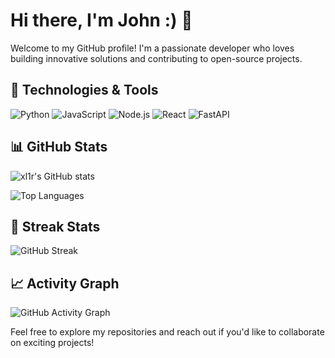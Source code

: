 # Hi there, I'm John :) 👋

Welcome to my GitHub profile! I'm a passionate developer who loves building innovative solutions and contributing to open-source projects.

## 🔧 Technologies & Tools

![Python](https://img.shields.io/badge/-Python-3776AB?style=flat&logo=python&logoColor=white)
![JavaScript](https://img.shields.io/badge/-JavaScript-F7DF1E?style=flat&logo=javascript&logoColor=black)
![Node.js](https://img.shields.io/badge/-Node.js-339933?style=flat&logo=node.js&logoColor=white)
![React](https://img.shields.io/badge/-React-61DAFB?style=flat&logo=react&logoColor=black)
![FastAPI](https://img.shields.io/badge/-FastAPI-009688?style=flat&logo=fastapi&logoColor=white)

## 📊 GitHub Stats

![xl1r's GitHub stats](https://github-readme-stats.vercel.app/api?username=xl1r&show_icons=true&theme=radical)

![Top Languages](https://github-readme-stats.vercel.app/api/top-langs/?username=xl1r&layout=compact&theme=radical)

## 🚀 Streak Stats

![GitHub Streak](https://github-readme-streak-stats.herokuapp.com/?user=xl1r&theme=radical)

## 📈 Activity Graph

![GitHub Activity Graph](https://activity-graph.herokuapp.com/graph?username=xl1r&theme=github)


Feel free to explore my repositories and reach out if you'd like to collaborate on exciting projects!
